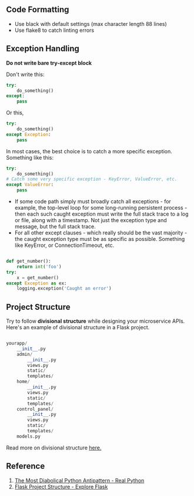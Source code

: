 ## Code Formatting
* Use black with default settings (max character length 88 lines)
* Use flake8 to catch linting errors

## Exception Handling

**Do not write bare try-except block**

Don't write this:

```python
try:
    do_something()
except:
    pass
```

Or this,
```python
try:
    do_something()
except Exception:
    pass
```

In most cases, the best choice is to catch a more specific exception. Something like this:

```python
try:
    do_something()
# Catch some very specific exception - KeyError, ValueError, etc.
except ValueError:
    pass
```

* If some code path simply must broadly catch all exceptions - for example, the top-level loop for some long-running persistent process - then each such caught exception must write the full stack trace to a log or file, along with a timestamp. Not just the exception type and message, but the full stack trace.
* For all other except clauses - which really should be the vast majority - the caught exception type must be as specific as possible. Something like KeyError, or ConnectionTimeout, etc.

```python

def get_number():
    return int('foo')
try:
    x = get_number()
except Exception as ex:
    logging.exception('Caught an error')
```

## Project Structure

Try to follow **divisional structure** while designing your microservice APIs.
Here's an example of divisional structure in a Flask project.

```python

yourapp/
    __init__.py
    admin/
        __init__.py
        views.py
        static/
        templates/
    home/
        __init__.py
        views.py
        static/
        templates/
    control_panel/
        __init__.py
        views.py
        static/
        templates/
    models.py
```
Read more on divisional structure [here.](https://exploreflask.com/en/latest/blueprints.html#divisional)


## Reference
1. [The Most Diabolical Python Antipattern - Real Python](https://realpython.com/the-most-diabolical-python-antipattern/)
2. [Flask Project Structure - Explore Flask](https://exploreflask.com/en/latest/blueprints.html#divisional)
